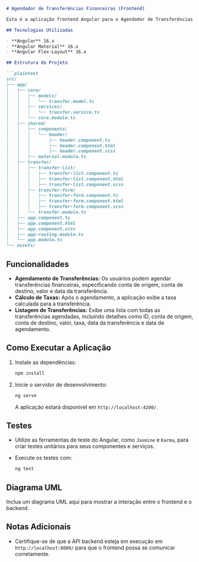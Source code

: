 
```markdown
# Agendador de Transferências Financeiras (Frontend)

Esta é a aplicação frontend Angular para o Agendador de Transferências Financeiras, permitindo que os usuários agendem transferências financeiras e visualizem uma lista de todas as transferências agendadas.

## Tecnologias Utilizadas

- **Angular** 16.x
- **Angular Material** 16.x
- **Angular Flex-Layout** 16.x

## Estrutura do Projeto

```plaintext
src/
├── app/
│   ├── core/
│   │   ├── models/
│   │   │   └── transfer.model.ts
│   │   ├── services/
│   │   │   └── transfer.service.ts
│   │   └── core.module.ts
│   ├── shared/
│   │   ├── components/
│   │   │   └── header/
│   │   │       ├── header.component.ts
│   │   │       ├── header.component.html
│   │   │       ├── header.component.scss
│   │   ├── material.module.ts
│   ├── transfer/
│   │   ├── transfer-list/
│   │   │   ├── transfer-list.component.ts
│   │   │   ├── transfer-list.component.html
│   │   │   ├── transfer-list.component.scss
│   │   ├── transfer-form/
│   │   │   ├── transfer-form.component.ts
│   │   │   ├── transfer-form.component.html
│   │   │   ├── transfer-form.component.scss
│   │   └── transfer.module.ts
│   ├── app.component.ts
│   ├── app.component.html
│   ├── app.component.scss
│   ├── app-routing.module.ts
│   └── app.module.ts
└── assets/
```

## Funcionalidades

- **Agendamento de Transferências:** Os usuários podem agendar transferências financeiras, especificando conta de origem, conta de destino, valor e data da transferência.
- **Cálculo de Taxas:** Após o agendamento, a aplicação exibe a taxa calculada para a transferência.
- **Listagem de Transferências:** Exibe uma lista com todas as transferências agendadas, incluindo detalhes como ID, conta de origem, conta de destino, valor, taxa, data da transferência e data de agendamento.

## Como Executar a Aplicação

1. Instale as dependências:

   ```bash
   npm install
   ```

2. Inicie o servidor de desenvolvimento:

   ```bash
   ng serve
   ```

   A aplicação estará disponível em `http://localhost:4200/`.

## Testes

- Utilize as ferramentas de teste do Angular, como `Jasmine` e `Karma`, para criar testes unitários para seus componentes e serviços.
- Execute os testes com:

  ```bash
  ng test
  ```

## Diagrama UML

Inclua um diagrama UML aqui para mostrar a interação entre o frontend e o backend.

## Notas Adicionais

- Certifique-se de que a API backend esteja em execução em `http://localhost:8080/` para que o frontend possa se comunicar corretamente.
```
